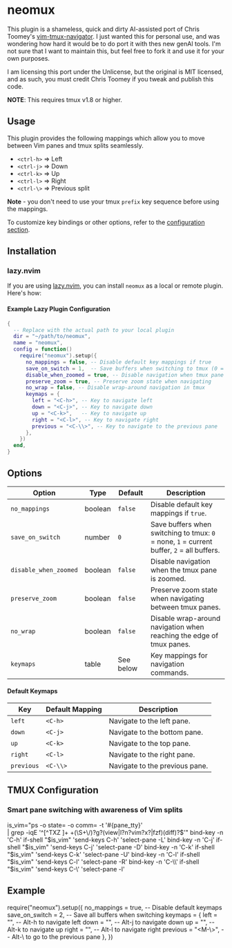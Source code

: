 neomux
==================
This plugin is a shameless, quick and dirty AI-assisted port of Chris Toomey's [vim-tmux-navigator](https://github.com/christoomey/vim-tmux-navigator).
I just wanted this for personal use, and was wondering how hard it would be to do port it with thes new genAI tools.
I'm not sure that I want to maintain this, but feel free to fork it and use it for your own purposes.

I am licensing this port under the Unlicense, but the original is MIT licensed,
and as such, you must credit Chris Toomey if you tweak and publish this code.

**NOTE**: This requires tmux v1.8 or higher.

Usage
-----

This plugin provides the following mappings which allow you to move between
Vim panes and tmux splits seamlessly.

- `<ctrl-h>` => Left
- `<ctrl-j>` => Down
- `<ctrl-k>` => Up
- `<ctrl-l>` => Right
- `<ctrl-\>` => Previous split

**Note** - you don't need to use your tmux `prefix` key sequence before using
the mappings.

To customize key bindings or other options, refer to the [configuration section](#configuration).

Installation
------------

### lazy.nvim

If you are using [lazy.nvim](https://github.com/folke/lazy.nvim), you can install `neomux` as a local or remote plugin. Here's how:

#### Example Lazy Plugin Configuration

```lua
{
  -- Replace with the actual path to your local plugin
  dir = "~/path/to/neomux",
  name = "neomux",
  config = function()
    require("neomux").setup({
      no_mappings = false, -- Disable default key mappings if true
      save_on_switch = 1,  -- Save buffers when switching to tmux (0 = none, 1 = current buffer, 2 = all buffers)
      disable_when_zoomed = true, -- Disable navigation when tmux pane is zoomed
      preserve_zoom = true, -- Preserve zoom state when navigating
      no_wrap = false, -- Disable wrap-around navigation in tmux
      keymaps = {
        left = "<C-h>", -- Key to navigate left
        down = "<C-j>", -- Key to navigate down
        up = "<C-k>",   -- Key to navigate up
        right = "<C-l>", -- Key to navigate right
        previous = "<C-\\>", -- Key to navigate to the previous pane
      },
    })
  end,
}
```

Options
---

| Option               | Type    | Default        | Description                                                                 |
|----------------------|---------|----------------|-----------------------------------------------------------------------------|
| `no_mappings`        | boolean | `false`        | Disable default key mappings if `true`.                                    |
| `save_on_switch`     | number  | `0`            | Save buffers when switching to tmux: `0` = none, `1` = current buffer, `2` = all buffers. |
| `disable_when_zoomed`| boolean | `false`        | Disable navigation when the tmux pane is zoomed.                           |
| `preserve_zoom`      | boolean | `false`        | Preserve zoom state when navigating between tmux panes.                    |
| `no_wrap`            | boolean | `false`        | Disable wrap-around navigation when reaching the edge of tmux panes.       |
| `keymaps`            | table   | See below      | Key mappings for navigation commands.                                      |

#### Default Keymaps

| Key        | Default Mapping | Description                 |
|------------|-----------------|-----------------------------|
| `left`     | `<C-h>`         | Navigate to the left pane.  |
| `down`     | `<C-j>`         | Navigate to the bottom pane.|
| `up`       | `<C-k>`         | Navigate to the top pane.   |
| `right`    | `<C-l>`         | Navigate to the right pane. |
| `previous` | `<C-\\>`        | Navigate to the previous pane.|

TMUX Configuration
---
### Smart pane switching with awareness of Vim splits
is_vim="ps -o state= -o comm= -t '#{pane_tty}' \
    | grep -iqE '^[^TXZ ]+ +(\\S+\\/)?g?(view|l?n?vim?x?|fzf)(diff)?$'"
bind-key -n 'C-h' if-shell "$is_vim" 'send-keys C-h' 'select-pane -L'
bind-key -n 'C-j' if-shell "$is_vim" 'send-keys C-j' 'select-pane -D'
bind-key -n 'C-k' if-shell "$is_vim" 'send-keys C-k' 'select-pane -U'
bind-key -n 'C-l' if-shell "$is_vim" 'send-keys C-l' 'select-pane -R'
bind-key -n 'C-\\' if-shell "$is_vim" 'send-keys C-\\' 'select-pane -l'


Example
---

require("neomux").setup({
  no_mappings = true, -- Disable default keymaps
  save_on_switch = 2, -- Save all buffers when switching
  keymaps = {
    left = "<M-h>", -- Alt-h to navigate left
    down = "<M-j>", -- Alt-j to navigate down
    up = "<M-k>",   -- Alt-k to navigate up
    right = "<M-l>", -- Alt-l to navigate right
    previous = "<M-\\>", -- Alt-\ to go to the previous pane
  },
})
